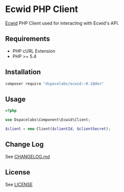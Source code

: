 Ecwid PHP Client
================

[Ecwid](https://www.ecwid.com/) PHP Client used for interacting with Ecwid's
API.

## Requirements

* PHP cURL Extension
* PHP >= 5.4

## Installation

```bash
composer require "dspacelabs/ecwid:~0.1@dev"
```

## Usage

```php
<?php

use Dspacelabs\Component\Ecwid\Client;

$client = new Client($clientId, $clientSecret);
```

## Change Log

See [CHANGELOG.md](https://github.com/dSpaceLabs/Ecwid/blob/master/CHANGELOG.md)

## License

See [LICENSE](https://raw.githubusercontent.com/dSpaceLabs/Ecwid/master/LICENSE)
